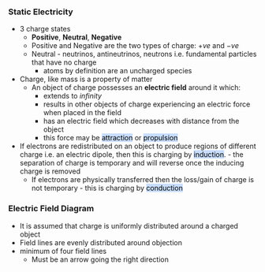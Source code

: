 ### Static Electricity
- 3 charge states
	- **Positive**, **Neutral**, **Negative**
	- Positive and Negative are the two types of charge: $+ve$ and $-ve$
	- Neutral - neutrinos, antineutrinos, neutrons i.e. fundamental particles that have no charge
		- atoms by definition are an uncharged species
- Charge, like mass is a property of matter
	- An object of charge possesses an **electric field** around it which:
		- extends to *infinity*
		- results in other objects of charge experiencing an electric force when placed in the field
		- has an electric field which decreases with distance from the object
		- this force may be <mark style="background: #ADCCFFA6;">attraction</mark> or <mark style="background: #ADCCFFA6;">propulsion</mark> 
- If electrons are redistributed on an object to produce regions of different charge i.e. an electric dipole, then this is charging by <mark style="background: #ADCCFFA6;">induction</mark>. - the separation of charge is temporary and will reverse once the inducing charge is removed
	- If electrons are physically transferred then the loss/gain of charge is not temporary - this is charging by <mark style="background: #ADCCFFA6;">conduction</mark>

### Electric Field Diagram
- It is assumed that charge is uniformly distributed around a charged object
- Field lines are evenly distributed around objection
- minimum of four field lines
	- Must be an arrow going the right direction
